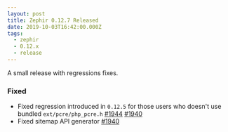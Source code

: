```yaml
---
layout: post
title: Zephir 0.12.7 Released
date: 2019-10-03T16:42:00.000Z
tags:
  - zephir
  - 0.12.x
  - release
---
```

A small release with regressions fixes.

### Fixed
- Fixed regression introduced in `0.12.5` for those users who doesn't use
  bundled `ext/pcre/php_pcre.h`
  [#1944](https://github.com/zephir-lang/zephir/issues/1944)
  [#1940](https://github.com/zephir-lang/zephir/issues/1940)
- Fixed sitemap API generator [#1940](https://github.com/zephir-lang/zephir/issues/1940)
